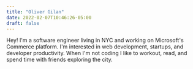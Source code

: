 ```yaml
---
title: "Oliver Gilan"
date: 2022-02-07T10:46:26-05:00
draft: false
---
```


Hey! I'm a software engineer living in NYC and working on Microsoft's Commerce platform. I'm interested in web development, startups, and developer productivity. When I'm not coding I like to workout, read, and spend time with friends exploring the city.
